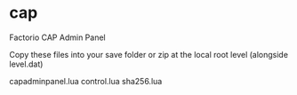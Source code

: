 # cap
Factorio CAP Admin Panel

Copy these files into your save folder or zip at the local root level (alongside level.dat)

capadminpanel.lua
control.lua
sha256.lua
